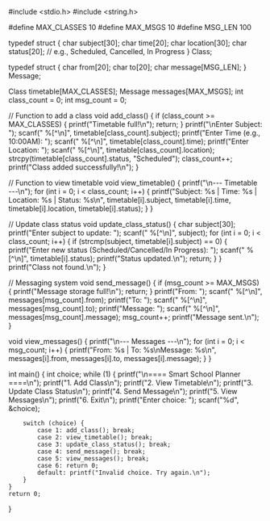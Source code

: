 #include <stdio.h>
#include <string.h>

#define MAX_CLASSES 10
#define MAX_MSGS 10
#define MSG_LEN 100

typedef struct {
    char subject[30];
    char time[20];
    char location[30];
    char status[20]; // e.g., Scheduled, Cancelled, In Progress
} Class;

typedef struct {
    char from[20];
    char to[20];
    char message[MSG_LEN];
} Message;

Class timetable[MAX_CLASSES];
Message messages[MAX_MSGS];
int class_count = 0;
int msg_count = 0;

// Function to add a class
void add_class() {
    if (class_count >= MAX_CLASSES) {
        printf("Timetable full!\n");
        return;
    }
    printf("\nEnter Subject: ");
    scanf(" %[^\n]", timetable[class_count].subject);
    printf("Enter Time (e.g., 10:00AM): ");
    scanf(" %[^\n]", timetable[class_count].time);
    printf("Enter Location: ");
    scanf(" %[^\n]", timetable[class_count].location);
    strcpy(timetable[class_count].status, "Scheduled");
    class_count++;
    printf("Class added successfully!\n");
}

// Function to view timetable
void view_timetable() {
    printf("\n--- Timetable ---\n");
    for (int i = 0; i < class_count; i++) {
        printf("Subject: %s | Time: %s | Location: %s | Status: %s\n",
            timetable[i].subject, timetable[i].time,
            timetable[i].location, timetable[i].status);
    }
}

// Update class status
void update_class_status() {
    char subject[30];
    printf("Enter subject to update: ");
    scanf(" %[^\n]", subject);
    for (int i = 0; i < class_count; i++) {
        if (strcmp(subject, timetable[i].subject) == 0) {
            printf("Enter new status (Scheduled/Cancelled/In Progress): ");
            scanf(" %[^\n]", timetable[i].status);
            printf("Status updated.\n");
            return;
        }
    }
    printf("Class not found.\n");
}

// Messaging system
void send_message() {
    if (msg_count >= MAX_MSGS) {
        printf("Message storage full!\n");
        return;
    }
    printf("From: ");
    scanf(" %[^\n]", messages[msg_count].from);
    printf("To: ");
    scanf(" %[^\n]", messages[msg_count].to);
    printf("Message: ");
    scanf(" %[^\n]", messages[msg_count].message);
    msg_count++;
    printf("Message sent.\n");
}

void view_messages() {
    printf("\n--- Messages ---\n");
    for (int i = 0; i < msg_count; i++) {
        printf("From: %s | To: %s\nMessage: %s\n", messages[i].from, messages[i].to, messages[i].message);
    }
}

int main() {
    int choice;
    while (1) {
        printf("\n==== Smart School Planner ====\n");
        printf("1. Add Class\n");
        printf("2. View Timetable\n");
        printf("3. Update Class Status\n");
        printf("4. Send Message\n");
        printf("5. View Messages\n");
        printf("6. Exit\n");
        printf("Enter choice: ");
        scanf("%d", &choice);

        switch (choice) {
            case 1: add_class(); break;
            case 2: view_timetable(); break;
            case 3: update_class_status(); break;
            case 4: send_message(); break;
            case 5: view_messages(); break;
            case 6: return 0;
            default: printf("Invalid choice. Try again.\n");
        }
    }
    return 0;
}
